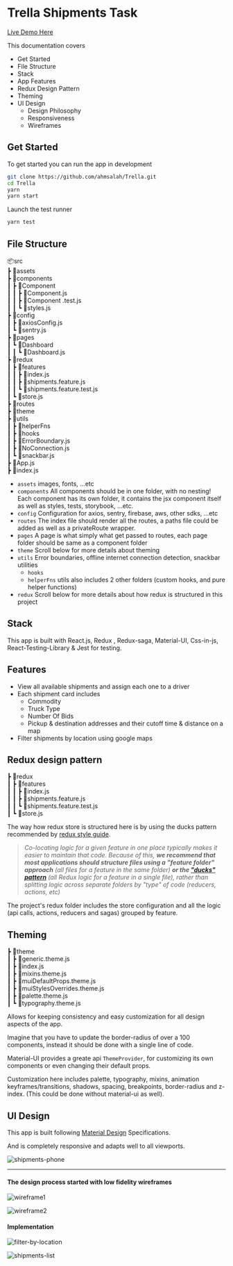 # Trella Shipments Task

[Live Demo Here](https://trella-shipments.firebaseapp.com/)

This documentation covers

- Get Started
- File Structure
- Stack
- App Features
- Redux Design Pattern
- Theming
- UI Design
  - Design Philosophy
  - Responsiveness
  - Wireframes

## Get Started

To get started you can run the app in development

```sh
git clone https://github.com/ahmsalah/Trella.git
cd Trella
yarn
yarn start
```

Launch the test runner

```sh
yarn test
```

## File Structure

📦src  
 ┣ 📂assets  
 ┣ 📂components  
 ┃ ┣ 📂Component  
 ┃ ┃ ┣ 📜Component.js  
 ┃ ┃ ┣ 📜Component .test.js  
 ┃ ┃ ┗ 📜styles.js  
 ┣ 📂config  
 ┃ ┣ 📜axiosConfig.js  
 ┃ ┗ 📜sentry.js  
 ┣ 📂pages  
 ┃ ┗ 📂Dashboard  
 ┃ ┃ ┗ 📜Dashboard.js  
 ┣ 📂redux  
 ┃ ┣ 📂features  
 ┃ ┃ ┣ 📜index.js  
 ┃ ┃ ┣ 📜shipments.feature.js  
 ┃ ┃ ┗ 📜shipments.feature.test.js  
 ┃ ┗ 📜store.js  
 ┣ 📂routes  
 ┣ 📂theme  
 ┣ 📂utils  
 ┃ ┣ 📂helperFns  
 ┃ ┣ 📂hooks  
 ┃ ┣ 📜ErrorBoundary.js  
 ┃ ┣ 📜NoConnection.js  
 ┃ ┗ 📜snackbar.js  
 ┣ 📜App.js  
 ┣ 📜index.js

- `assets`
  images, fonts, ...etc
- `components`
  All components should be in one folder, with no nesting!
  Each component has its own folder, it contains the jsx component itself as well as styles, tests, storybook, ...etc.
- `config`
  Configuration for axios, sentry, firebase, aws, other sdks, ...etc
- `routes`
  The index file should render all the routes, a paths file could be added as well as a privateRoute wrapper.
- `pages`
  A page is what simply what get passed to routes, each page folder should be same as a component folder
- `theme`
  Scroll below for more details about theming
- `utils`
  Error boundaries, offline internet connection detection, snackbar utilities
  - `hooks`
  - `helperFns`
    utils also includes 2 other folders (custom hooks, and pure helper functions)
- `redux`
  Scroll below for more details about how redux is structured in this project

## Stack

This app is built with React.js, Redux , Redux-saga, Material-UI, Css-in-js, React-Testing-Library & Jest for testing.

## Features

- View all available shipments and assign each one to a driver
- Each shipment card includes
  - Commodity
  - Truck Type
  - Number Of Bids
  - Pickup & destination addresses and their cutoff time & distance on a map
- Filter shipments by location using google maps

## Redux design pattern

┣ 📂redux  
 ┃ ┣ 📂features  
 ┃ ┃ ┣ 📜index.js  
 ┃ ┃ ┣ 📜shipments.feature.js  
 ┃ ┃ ┗ 📜shipments.feature.test.js  
 ┃ ┗ 📜store.js

The way how redux store is structured here is by using the ducks pattern recommended by [redux style guide](https://redux.js.org/style-guide/style-guide#structure-files-as-feature-folders-or-ducks).

> _Co-locating logic for a given feature in one place typically makes it easier to maintain that code. Because of this, **we recommend that most applications should structure files using a "feature folder" approach** (all files for a feature in the same folder) **or the ["ducks" pattern](https://github.com/erikras/ducks-modular-redux)** (all Redux logic for a feature in a single file), rather than splitting logic across separate folders by "type" of code (reducers, actions, etc)_

The project's redux folder includes the store configuration and all the logic (api calls, actions, reducers and sagas) grouped by feature.

## Theming

┣ 📂theme  
 ┃ ┣ 📜generic.theme.js  
 ┃ ┣ 📜index.js  
 ┃ ┣ 📜mixins.theme.js  
 ┃ ┣ 📜muiDefaultProps.theme.js  
 ┃ ┣ 📜muiStylesOverrides.theme.js  
 ┃ ┣ 📜palette.theme.js  
 ┃ ┗ 📜typography.theme.js

Allows for keeping consistency and easy customization for all design aspects of the app.

Imagine that you have to update the border-radius of over a 100 components, instead it should be done with a single line of code.

Material-UI provides a greate api `ThemeProvider`, for customizing its own components or even changing their default props.

Customization here includes palette, typography, mixins, animation keyframes/transitions, shadows, spacing, breakpoints, border-radius and z-index. (This could be done without material-ui as well).

## UI Design

This app is built following [Material Design](https://material.io/design/introduction) Specifications.

And is completely responsive and adapts well to all viewports.

![shipments-phone](https://i.imgur.com/tyus0Em.png 'shipments-phone')

---

#### The design process started with low fidelity wireframes

![wireframe1](https://i.imgur.com/B8tzGTr.png 'wireframe1')

![wireframe2](https://i.imgur.com/F06WYIf.png 'wireframe2')

#### Implementation

![filter-by-location](https://i.imgur.com/Jts0oSo.png 'filter-by-location')

![shipments-list](https://i.imgur.com/S8I7ote.png 'shipments-list')
